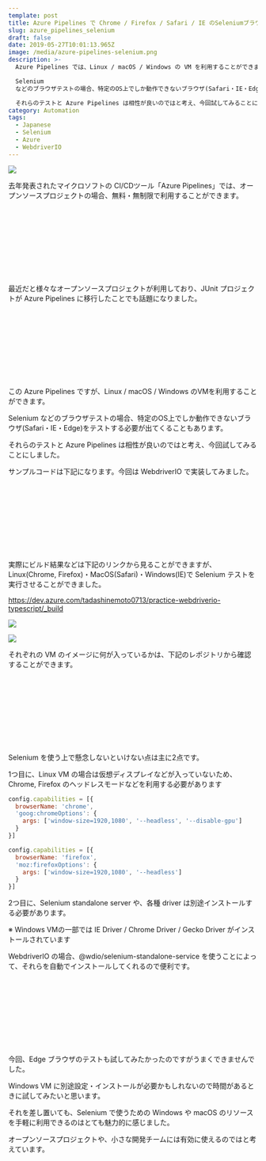 ```yaml
---
template: post
title: Azure Pipelines で Chrome / Firefox / Safari / IE のSeleniumブラウザテストを実行させる
slug: azure_pipelines_selenium
draft: false
date: 2019-05-27T10:01:13.965Z
image: /media/azure-pipelines-selenium.png
description: >-
  Azure Pipelines では、Linux / macOS / Windows の VM を利用することができます。

  Selenium
  などのブラウザテストの場合、特定のOS上でしか動作できないブラウザ(Safari・IE・Edge)をテストする必要が出てくることもあります。

  それらのテストと Azure Pipelines は相性が良いのではと考え、今回試してみることにしました。
category: Automation
tags:
  - Japanese
  - Selenium
  - Azure
  - WebdriverIO
---
```

![](/media/azure-pipelines-selenium.png)

去年発表されたマイクロソフトの CI/CDツール「Azure Pipelines」では、オープンソースプロジェクトの場合、無料・無制限で利用することができます。

<div class="iframely-embed"><div class="iframely-responsive" style="height: 140px; padding-bottom: 0;"><a href="https://www.publickey1.jp/blog/18/cicdazure_pipeline130.html" data-iframely-url="//cdn.iframe.ly/api/iframe?url=https%3A%2F%2Fwww.publickey1.jp%2Fblog%2F18%2Fcicdazure_pipeline130.html&key=b9fe832f5332a1c3e40cbe51810e08d3"></a></div></div>

最近だと様々なオープンソースプロジェクトが利用しており、JUnit プロジェクトが Azure Pipelines に移行したことでも話題になりました。

<div class="iframely-embed"><div class="iframely-responsive" style="height: 140px; padding-bottom: 0;"><a href="https://www.infoq.com/jp/news/2019/05/junit-azure-pipelines/" data-iframely-url="//cdn.iframe.ly/api/iframe?url=https%3A%2F%2Fwww.infoq.com%2Fjp%2Fnews%2F2019%2F05%2Fjunit-azure-pipelines%2F&key=b9fe832f5332a1c3e40cbe51810e08d3"></a></div></div>

この Azure Pipelines ですが、Linux / macOS / Windows のVMを利用することができます。

Selenium などのブラウザテストの場合、特定のOS上でしか動作できないブラウザ(Safari・IE・Edge)をテストする必要が出てくることもあります。

それらのテストと Azure Pipelines は相性が良いのではと考え、今回試してみることにしました。

サンプルコードは下記になります。今回は WebdriverIO で実装してみました。

<div class="iframely-embed"><div class="iframely-responsive" style="height: 140px; padding-bottom: 0;"><a href="https://github.com/tadashi0713/practice-webdriverio-typescript" data-iframely-url="//cdn.iframe.ly/api/iframe?url=https%3A%2F%2Fgithub.com%2Ftadashi0713%2Fpractice-webdriverio-typescript&key=b9fe832f5332a1c3e40cbe51810e08d3"></a></div></div>

実際にビルド結果などは下記のリンクから見ることができますが、Linux(Chrome, Firefox)・MacOS(Safari)・Windows(IE)で Selenium テストを実行させることができました。

https://dev.azure.com/tadashinemoto0713/practice-webdriverio-typescript/_build

![](/media/スクリーンショット-2019-05-26-17.50.46.png)

![](/media/スクリーンショット-2019-05-27-18.02.46.png)

それぞれの VM のイメージに何が入っているかは、下記のレポジトリから確認することができます。

<div class="iframely-embed"><div class="iframely-responsive" style="height: 140px; padding-bottom: 0;"><a href="https://github.com/microsoft/azure-pipelines-image-generation" data-iframely-url="//cdn.iframe.ly/api/iframe?url=https%3A%2F%2Fgithub.com%2Fmicrosoft%2Fazure-pipelines-image-generation&key=b9fe832f5332a1c3e40cbe51810e08d3"></a></div></div>

Selenium を使う上で懸念しないといけない点は主に2点です。

1つ目に、Linux VM の場合は仮想ディスプレイなどが入っていないため、Chrome, Firefox のヘッドレスモードなどを利用する必要があります

```javascript
config.capabilities = [{
  browserName: 'chrome',
  'goog:chromeOptions': {
    args: ['window-size=1920,1080', '--headless', '--disable-gpu']
  }
}]
```

```javascript
config.capabilities = [{
  browserName: 'firefox',
  'moz:firefoxOptions': {
    args: ['window-size=1920,1080', '--headless']
  }
}]
```

2つ目に、Selenium standalone server や、各種 driver は別途インストールする必要があります。

※ Windows VMの一部では IE Driver / Chrome Driver / Gecko Driver がインストールされています

WebdriverIO の場合、@wdio/selenium-standalone-service を使うことによって、それらを自動でインストールしてくれるので便利です。

<div class="iframely-embed"><div class="iframely-responsive" style="height: 140px; padding-bottom: 0;"><a href="https://webdriver.io/index.html" data-iframely-url="//cdn.iframe.ly/api/iframe?url=https%3A%2F%2Fwebdriver.io%2Fdocs%2Fselenium-standalone-service.html&key=b9fe832f5332a1c3e40cbe51810e08d3"></a></div></div>

今回、Edge ブラウザのテストも試してみたかったのですがうまくできませんでした。

Windows VM に別途設定・インストールが必要かもしれないので時間があるときに試してみたいと思います。

それを差し置いても、Selenium で使うための Windows や macOS のリソースを手軽に利用できるのはとても魅力的に感じました。

オープンソースプロジェクトや、小さな開発チームには有効に使えるのではと考えています。
